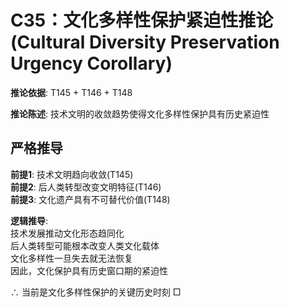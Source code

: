 # C35：文化多样性保护紧迫性推论 (Cultural Diversity Preservation Urgency Corollary)  

**推论依据**: T145 + T146 + T148  

**推论陈述**: 技术文明的收敛趋势使得文化多样性保护具有历史紧迫性  

## 严格推导  

**前提1**: 技术文明趋向收敛(T145)  
**前提2**: 后人类转型改变文明特征(T146)  
**前提3**: 文化遗产具有不可替代价值(T148)  

**逻辑推导**:  
技术发展推动文化形态趋同化  
后人类转型可能根本改变人类文化载体  
文化多样性一旦失去就无法恢复  
因此，文化保护具有历史窗口期的紧迫性  

∴ 当前是文化多样性保护的关键历史时刻 □  